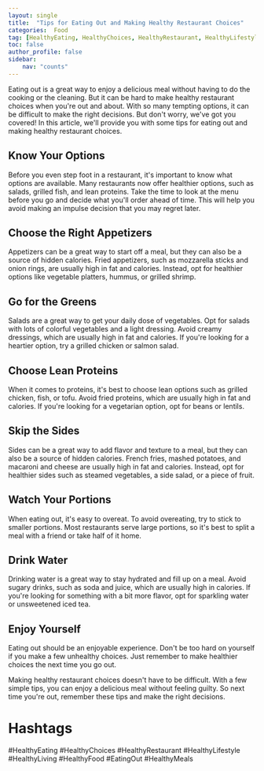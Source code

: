 ```yaml
---
layout: single
title:  "Tips for Eating Out and Making Healthy Restaurant Choices"
categories:  Food
tag: [HealthyEating, HealthyChoices, HealthyRestaurant, HealthyLifestyle, HealthyLiving, HealthyFood, EatingOut, HealthyMeals, ]
toc: false
author_profile: false
sidebar:
    nav: "counts"
---
```

    
Eating out is a great way to enjoy a delicious meal without having to do the cooking or the cleaning. But it can be hard to make healthy restaurant choices when you're out and about. With so many tempting options, it can be difficult to make the right decisions. But don't worry, we've got you covered! In this article, we'll provide you with some tips for eating out and making healthy restaurant choices. 

## Know Your Options 

Before you even step foot in a restaurant, it's important to know what options are available. Many restaurants now offer healthier options, such as salads, grilled fish, and lean proteins. Take the time to look at the menu before you go and decide what you'll order ahead of time. This will help you avoid making an impulse decision that you may regret later. 

## Choose the Right Appetizers 

Appetizers can be a great way to start off a meal, but they can also be a source of hidden calories. Fried appetizers, such as mozzarella sticks and onion rings, are usually high in fat and calories. Instead, opt for healthier options like vegetable platters, hummus, or grilled shrimp. 

## Go for the Greens 

Salads are a great way to get your daily dose of vegetables. Opt for salads with lots of colorful vegetables and a light dressing. Avoid creamy dressings, which are usually high in fat and calories. If you're looking for a heartier option, try a grilled chicken or salmon salad. 

## Choose Lean Proteins 

When it comes to proteins, it's best to choose lean options such as grilled chicken, fish, or tofu. Avoid fried proteins, which are usually high in fat and calories. If you're looking for a vegetarian option, opt for beans or lentils. 

## Skip the Sides 

Sides can be a great way to add flavor and texture to a meal, but they can also be a source of hidden calories. French fries, mashed potatoes, and macaroni and cheese are usually high in fat and calories. Instead, opt for healthier sides such as steamed vegetables, a side salad, or a piece of fruit. 

## Watch Your Portions 

When eating out, it's easy to overeat. To avoid overeating, try to stick to smaller portions. Most restaurants serve large portions, so it's best to split a meal with a friend or take half of it home. 

## Drink Water 

Drinking water is a great way to stay hydrated and fill up on a meal. Avoid sugary drinks, such as soda and juice, which are usually high in calories. If you're looking for something with a bit more flavor, opt for sparkling water or unsweetened iced tea. 

## Enjoy Yourself 

Eating out should be an enjoyable experience. Don't be too hard on yourself if you make a few unhealthy choices. Just remember to make healthier choices the next time you go out. 

Making healthy restaurant choices doesn't have to be difficult. With a few simple tips, you can enjoy a delicious meal without feeling guilty. So next time you're out, remember these tips and make the right decisions. 

# Hashtags
#HealthyEating #HealthyChoices #HealthyRestaurant #HealthyLifestyle #HealthyLiving #HealthyFood #EatingOut #HealthyMeals